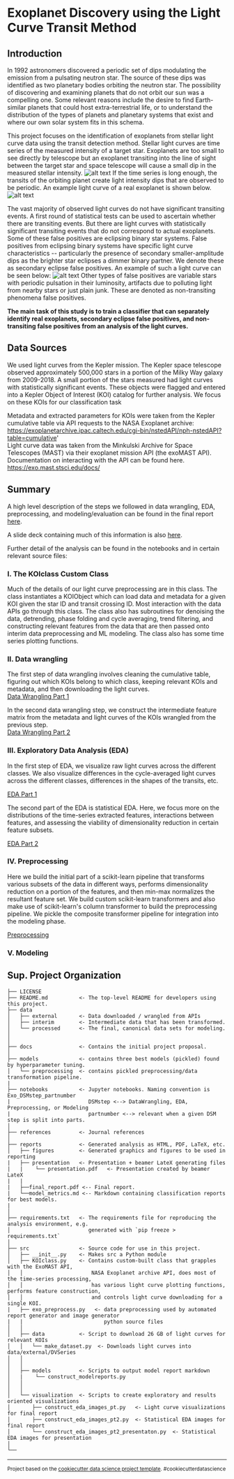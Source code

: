 Exoplanet Discovery using the Light Curve Transit Method
==============================

Introduction
------------
In 1992 astronomers discovered a periodic set of dips modulating the emission from a pulsating neutron star. The source of these dips was identified as two planetary bodies orbiting the neutron star. The possibility of discovering and examining planets that do not orbit our sun was a compelling one. Some relevant reasons include the desire to find Earth-similar planets that could host extra-terrestrial life, or to understand the distribution of the types of planets and planetary systems that exist and where our own solar system fits in this schema.

This project focuses on the identification of exoplanets from stellar light curve data using the transit detection method. Stellar light curves are time series of the measured intensity of a target star. Exoplanets are too small to see directly by telescope but an exoplanet transiting into the line of sight between the target star and space telescope will cause a small dip in the measured stellar intensity. 
![alt text](reports/figures/transit_illustration.jpg?v=4&s=200)
If the time series is long enough, the transits of the orbiting planet create light intensity dips that are observed to be periodic. An example light curve of a real exoplanet is shown below. 
![alt text](reports/figures/exo_multiple_transit.jpg?v=4&s=200)

The vast majority of observed light curves do not have significant transiting events. A first round of statistical tests can be used to ascertain whether there are transiting events. But there are light curves with statistically significant transiting events that do not correspond to actual exoplanets. Some of these false positives are eclipsing binary star systems. False positives from eclipsing binary systems have specific light curve characteristics -- particularly the presence of secondary smaller-amplitude dips as the brighter star eclipses a dimmer binary partner. We denote these as secondary eclipse false positives. An example of such a light curve can be seen below:
![alt text](reports/figures/algol-curve.png?v=4&s=200)
Other types of false positives are variable stars with periodic pulsation in their luminosity, artifacts due to polluting light from nearby stars or just plain junk. These are denoted as non-transiting phenomena false positives. <br>

**The main task of this study is to train a classifier that can separately identify real exoplanets, secondary eclipse false positives, and non-transiting false positives from an analysis of the light curves.** <br>

Data Sources 
------------
We used light curves from the Kepler mission. The Kepler space telescope observed approximately 500,000 stars in a portion of the Milky Way galaxy from 2009-2018. A small portion of the stars measured had light curves with statistically significant events. These objects were flagged and entered into a Kepler Object of Interest (KOI) catalog for further analysis. We focus on these KOIs for our classification task

Metadata and extracted parameters for KOIs were taken from the Kepler cumulative table via API requests to the NASA Exoplanet archive: <br>
https://exoplanetarchive.ipac.caltech.edu/cgi-bin/nstedAPI/nph-nstedAPI?table=cumulative' <br>
Light curve data was taken from the Minkulski Archive for Space Telescopes (MAST) via their exoplanet mission API (the exoMAST API). Documentation on interacting with the API can be found here. <br>
https://exo.mast.stsci.edu/docs/ <br>

Summary 
------------
A high level description of the steps we followed in data wrangling, EDA, preprocessing, and modeling/evaluation can be found in the final report [here](https://github.com/admveen/Exoplanet/blob/master/reports/final_report.pdf).

A slide deck containing much of this information is also [here](https://github.com/admveen/Exoplanet/blob/master/reports/presentation/presentation.pdf).

Further detail of the analysis can be found in the notebooks and in certain relevant source files:
### I. The KOIclass Custom Class  
Much of the details of our light curve preprocessing are in this class. The class instantiates a KOIObject which can load data and metadata for a given KOI given the star ID and transit crossing ID. Most interaction with the data APIs go through this class. The class also has subroutines for denoising the data, detrending, phase folding and cycle averaging, trend filtering, and constructing relevant features from the data that are then passed onto interim data preprocessing and ML modeling. The class also has some time series plotting functions.
### II. Data wrangling 
The first step of data wrangling involves cleaning the cumulative table, figuring out which KOIs belong to which class, keeping relevant KOIs and metadata, and then downloading the light curves. <br>
[Data Wrangling Part 1](https://github.com/admveen/Exoplanet/blob/master/notebooks/Exo_DataWrangling_Part1.ipynb)

In the second data wrangling step, we construct the intermediate feature matrix from the metadata and light curves of the KOIs wrangled from the previous step. <br>
[Data Wrangling Part 2](https://github.com/admveen/Exoplanet/blob/master/notebooks/Exo_DataWrangling_Part2.ipynb)
### III. Exploratory Data Analysis (EDA)
In the first step of EDA, we visualize raw light curves across the different classes.  We also visualize differences in the cycle-averaged light curves across the different classes, differences in the shapes of the transits, etc.

[EDA Part 1](https://github.com/admveen/Exoplanet/blob/master/notebooks/Exo_EDA_Part1.ipynb)

The second part of the EDA is statistical EDA. Here, we focus more on the distributions of the time-series extracted features, interactions between features, and assessing the viability of dimensionality reduction in certain feature subsets.

[EDA Part 2](https://github.com/admveen/Exoplanet/blob/master/notebooks/EXO_EDA_Part2.ipynb)

### IV. Preprocessing
Here we build the initial part of a scikit-learn pipeline that transforms various subsets of the data in different ways, performs dimensionality reduction on a portion of the features, and then min-max normalizes the resultant feature set. We build custom scikit-learn transformers and also make use of scikit-learn's column transformer to build the preprocessing pipeline. We pickle the composite transformer pipeline for integration into the modeling phase.

[Preprocessing](https://github.com/admveen/Exoplanet/blob/master/notebooks/Exo_Preprocessing.ipynb)

### V. Modeling
Sup.
Project Organization
------------

    ├── LICENSE
    ├── README.md          <- The top-level README for developers using this project.
    ├── data
    │   ├── external       <- Data downloaded / wrangled from APIs
    │   ├── interim        <- Intermediate data that has been transformed.
    │   └── processed      <- The final, canonical data sets for modeling.
    │   
    │
    ├── docs               <- Contains the initial project proposal.
    │
    ├── models             <- contains three best models (pickled) found by hyperparameter tuning.
    │   └── preprocessing  <- contains pickled preprocessing/data transformation pipeline.
    |
    ├── notebooks          <- Jupyter notebooks. Naming convention is Exo_DSMstep_partnumber
    |                         DSMstep <--> DataWrangling, EDA, Preprocessing, or Modeling
    |                         partnumber <--> relevant when a given DSM step is split into parts.
    │                         
    ├── references         <- Journal references
    │
    ├── reports            <- Generated analysis as HTML, PDF, LaTeX, etc.
    │   ├── figures        <- Generated graphics and figures to be used in reporting
    |   ├── presentation   <- Presentation + beamer LateX generating files
    |   |    └── presentation.pdf   <- Presentation created by beamer LateX
    |   |
    |   ├──final_report.pdf <-- Final report. 
    |   └──model_metrics.md <-- Markdown containing classification reports for best models. 
    |
    │
    ├── requirements.txt   <- The requirements file for reproducing the analysis environment, e.g.
    │                         generated with `pip freeze > requirements.txt`
    │
    ├── src                <- Source code for use in this project.
    │   ├── __init__.py    <- Makes src a Python module
    │   ├── KOIclass.py    <- Contains custom-built class that grapples with the ExoMAST API,
    │   │                      NASA Exoplanet archive API, does most of the time-series processing,
    │   │                      has various light curve plotting functions, performs feature construction,
    │   │                      and controls light curve downloading for a single KOI.
    |   ├── exo_preprocess.py   <- data preprocessing used by automated report generator and image generator
    |   |                          python source files
    │   │
    │   ├── data           <- Script to download 26 GB of light curves for relevant KOIs
    │   │   └── make_dataset.py  <- Downloads light curves into data/external/DVSeries
    │   │
    │   │
    │   ├── models         <- Scripts to output model report markdown
    │   |    └── construct_modelreports.py
    │   │   
    │   │
    │   └── visualization  <- Scripts to create exploratory and results oriented visualizations
    │       ├── construct_eda_images_pt.py   <- Light curve visualizations for final report
    │       ├── construct_eda_images_pt2.py  <- Statistical EDA images for final report
    │       └── construct_eda_images_pt2_presentaton.py  <- Statistical EDA images for presentation
    │
    └── 


--------

<p><small>Project based on the <a target="_blank" href="https://drivendata.github.io/cookiecutter-data-science/">cookiecutter data science project template</a>. #cookiecutterdatascience</small></p>
